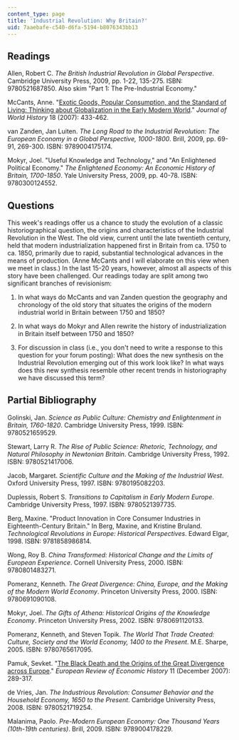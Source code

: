 ```yaml
---
content_type: page
title: 'Industrial Revolution: Why Britain?'
uid: 7aaebafe-c540-d6fa-5194-b8076343bb13
---
```


Readings
--------

Allen, Robert C. _The British Industrial Revolution in Global Perspective_. Cambridge University Press, 2009, pp. 1-22, 135-275. ISBN: 9780521687850. Also skim "Part 1: The Pre-Industrial Economy."

McCants, Anne. "[Exotic Goods, Popular Consumption, and the Standard of Living: Thinking about Globalization in the Early Modern World](http://dx.doi.org/10.1353/jwh.2008.0008)." _Journal of World History_ 18 (2007): 433-462.

van Zanden, Jan Luiten. _The Long Road to the Industrial Revolution: The European Economy in a Global Perspective, 1000-1800_. Brill, 2009, pp. 69-91, 269-300. ISBN: 9789004175174.

Mokyr, Joel. "Useful Knowledge and Technology," and "An Enlightened Political Economy." _The Enlightened Economy: An Economic History of Britain, 1700-1850_. Yale University Press, 2009, pp. 40-78. ISBN: 9780300124552.

Questions
---------

This week's readings offer us a chance to study the evolution of a classic historiographical question, the origins and characteristics of the Industrial Revolution in the West. The old view, current until the late twentieth century, held that modern industrialization happened first in Britain from ca. 1750 to ca. 1850, primarily due to rapid, substantial technological advances in the means of production. (Anne McCants and I will elaborate on this view when we meet in class.) In the last 15-20 years, however, almost all aspects of this story have been challenged. Our readings today are split among two significant branches of revisionism:

1.  In what ways do McCants and van Zanden question the geography and chronology of the old story that situates the origins of the modern industrial world in Britain between 1750 and 1850?
    
2.  In what ways do Mokyr and Allen rewrite the history of industrialization in Britain itself between 1750 and 1850?
    
3.  For discussion in class (i.e., you don't need to write a response to this question for your forum posting): What does the new synthesis on the Industrial Revolution emerging out of this work look like? In what ways does this new synthesis resemble other recent trends in historiography we have discussed this term?
    

Partial Bibliography
--------------------

Golinski, Jan. _Science as Public Culture: Chemistry and Enlightenment in Britain, 1760-1820_. Cambridge University Press, 1999. ISBN: 9780521659529.

Stewart, Larry R. _The Rise of Public Science: Rhetoric, Technology, and Natural Philosophy in Newtonian Britain_. Cambridge University Press, 1992. ISBN: 9780521417006.

Jacob, Margaret. _Scientific Culture and the Making of the Industrial West_. Oxford University Press, 1997. ISBN: 9780195082203.

Duplessis, Robert S. _Transitions to Capitalism in Early Modern Europe_. Cambridge University Press, 1997. ISBN: 9780521397735.

Berg, Maxine. "Product Innovation in Core Consumer Industries in Eighteenth-Century Britain." In Berg, Maxine, and Kristine Bruland. _Technological Revolutions in Europe: Historical Perspectives_. Edward Elgar, 1998. ISBN: 9781858986814.

Wong, Roy B. _China Transformed: Historical Change and the Limits of European Experience_. Cornell University Press, 2000. ISBN: 9780801483271.

Pomeranz, Kenneth. _The Great Divergence: China, Europe, and the Making of the Modern World Economy_. Princeton University Press, 2000. ISBN: 9780691090108.

Mokyr, Joel. _The Gifts of Athena: Historical Origins of the Knowledge Economy_. Princeton University Press, 2002. ISBN: 9780691120133.

Pomeranz, Kenneth, and Steven Topik. _The World That Trade Created: Culture, Society and the World Economy, 1400 to the Present_. M.E. Sharpe, 2005. ISBN: 9780765617095.

Pamuk, Sevket. "[The Black Death and the Origins of the Great Divergence across Europe](http://dx.doi.org/10.1017/S1361491607002031)." _European Review of Economic History_ 11 (December 2007): 289-317.

de Vries, Jan. _The Industrious Revolution: Consumer Behavior and the Household Economy, 1650 to the Present_. Cambridge University Press, 2008. ISBN: 9780521719254.

Malanima, Paolo. _Pre-Modern European Economy: One Thousand Years (10th-19th centuries)_. Brill, 2009. ISBN: 9789004178229.